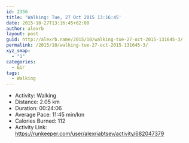 ```yaml
---
id: 2356
title: 'Walking: Tue, 27 Oct 2015 13:16:45'
date: 2015-10-27T13:16:45+02:00
author: alexrb
layout: post
guid: http://alexrb.name/2015/10/walking-tue-27-oct-2015-131645-3/
permalink: /2015/10/walking-tue-27-oct-2015-131645-3/
xyz_smap:
  - "1"
categories:
  - Біг
tags:
  - Walking
---
```

<ul class="rk-list">
  <li class="rk-activity">
    Activity: Walking
  </li>
  <li class="rk-distance">
    Distance: 2.05 km
  </li>
  <li class="rk-duration">
    Duration: 00:24:06
  </li>
  <li class="rk-avg-pace">
    Average Pace: 11:45 min/km
  </li>
  <li class="rk-calories">
    Calories Burned: 112
  </li>
  <li class="rk-activity-link">
    Activity Link: <a href="https://runkeeper.com/user/alexriabtsev/activity/682047379">https://runkeeper.com/user/alexriabtsev/activity/682047379</a>
  </li>
</ul>